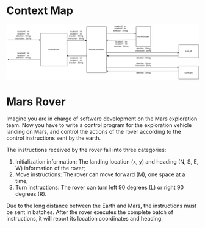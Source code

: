 # Context Map
![alt text](https://github.com/ernestcky/mars-rover-tdd-2020-10-10-6-4-42-52/blob/master/rover.png)


# Mars Rover

Imagine you are in charge of software development on the Mars exploration team. Now you have to write a control program for the exploration vehicle landing on Mars, and control the actions of the rover according to the control instructions sent by the earth.

The instructions received by the rover fall into three categories:

1. Initialization information:
     The landing location (x, y) and heading (N, S, E, W) information of the rover;
2. Move instructions:
     The rover can move forward (M), one space at a time;
3. Turn instructions:
     The rover can turn left 90 degrees (L) or right 90 degrees (R).

Due to the long distance between the Earth and Mars, the instructions must be sent in batches. After the rover executes the complete batch of instructions, it will report its location coordinates and heading.

